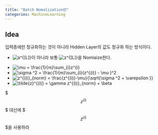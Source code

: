 ```yaml
---
title: "Batch Nomalization란"
categories: MachineLearning
---
```


## Idea
입력층에만 정규화하는 것이 아니라 Hidden Layer의 값도 정규화 하는 방식이다.

- <img src="https://latex.codecogs.com/gif.latex?a^{[L]}" title="a^{[L]}" />이 아니라 보통 <img src="https://latex.codecogs.com/gif.latex?z^{[L]}" title="z^{[L]}" />을 Nomlaize한다.

- <img src="https://latex.codecogs.com/gif.latex?\dpi{120}&space;\mu&space;=&space;\frac{1}{m}\sum_{i}z^{(i)}" title="\mu = \frac{1}{m}\sum_{i}z^{i}" />

- <img src="https://latex.codecogs.com/gif.latex?\dpi{120}&space;\sigma&space;^2&space;=&space;\frac{1}{m}\sum_{i}(z^{(i)}&space;-&space;\mu&space;)^2" title="\sigma ^2 = \frac{1}{m}\sum_{i}(z^{(i)} - \mu )^2" />

- <img src="https://latex.codecogs.com/gif.latex?\dpi{120}&space;z^{(i)}_{norm}&space;=&space;\frac{z^{(i)}-\mu}{\sqrt{\sigma&space;^2&space;&plus;&space;\varepsilon&space;}}" title="z^{(i)}_{norm} = \frac{z^{(i)}-\mu}{\sqrt{\sigma ^2 + \varepsilon }}" />

- <img src="https://latex.codecogs.com/gif.latex?\dpi{120}&space;\tilde{z}^{(i)}&space;=&space;\gamma&space;z^{(i)}_{norm}&space;&plus;&space;\beta" title="\tilde{z}^{(i)} = \gamma z^{(i)}_{norm} + \beta" />

$$$ z^{(i)} $$$ 대신에 $$$ \tilde{z}^{(i)} $$$을 사용하라

